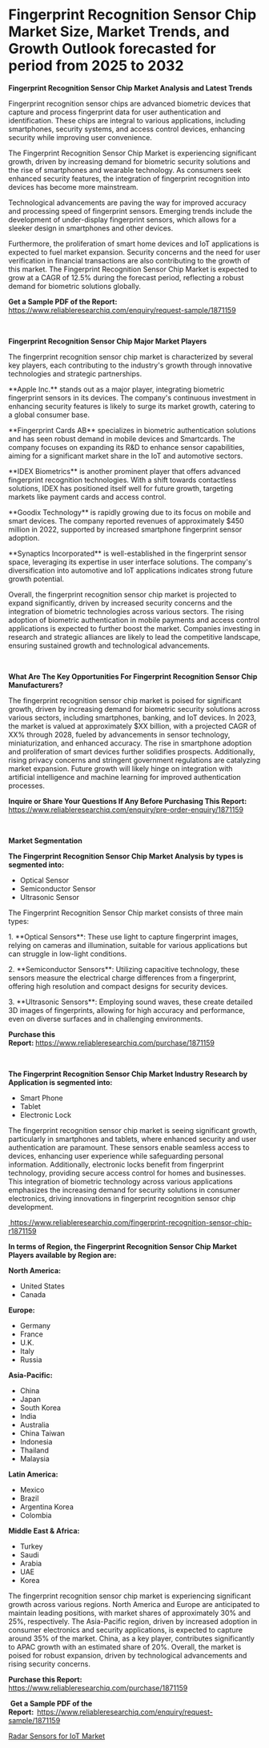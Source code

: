 <p><h1>Fingerprint Recognition Sensor Chip Market Size, Market Trends, and Growth Outlook forecasted for period from 2025 to 2032</h1></p><p><strong>Fingerprint Recognition Sensor Chip Market Analysis and Latest Trends</strong></p>
<p><p>Fingerprint recognition sensor chips are advanced biometric devices that capture and process fingerprint data for user authentication and identification. These chips are integral to various applications, including smartphones, security systems, and access control devices, enhancing security while improving user convenience. </p><p>The Fingerprint Recognition Sensor Chip Market is experiencing significant growth, driven by increasing demand for biometric security solutions and the rise of smartphones and wearable technology. As consumers seek enhanced security features, the integration of fingerprint recognition into devices has become more mainstream. </p><p>Technological advancements are paving the way for improved accuracy and processing speed of fingerprint sensors. Emerging trends include the development of under-display fingerprint sensors, which allows for a sleeker design in smartphones and other devices. </p><p>Furthermore, the proliferation of smart home devices and IoT applications is expected to fuel market expansion. Security concerns and the need for user verification in financial transactions are also contributing to the growth of this market. The Fingerprint Recognition Sensor Chip Market is expected to grow at a CAGR of 12.5% during the forecast period, reflecting a robust demand for biometric solutions globally.</p></p>
<p><strong>Get a Sample PDF of the Report:&nbsp;</strong> <a href="https://www.reliableresearchiq.com/enquiry/request-sample/1871159?utm_campaign=2299&utm_medium=2&utm_source=Github&utm_content=ia&utm_term=07042025&utm_id=fingerprint-recognition-sensor-chip">https://www.reliableresearchiq.com/enquiry/request-sample/1871159</a></p>
<p>&nbsp;</p>
<p><strong>Fingerprint Recognition Sensor Chip Major Market Players</strong></p>
<p><p>The fingerprint recognition sensor chip market is characterized by several key players, each contributing to the industry's growth through innovative technologies and strategic partnerships. </p><p>**Apple Inc.** stands out as a major player, integrating biometric fingerprint sensors in its devices. The company's continuous investment in enhancing security features is likely to surge its market growth, catering to a global consumer base.</p><p>**Fingerprint Cards AB** specializes in biometric authentication solutions and has seen robust demand in mobile devices and Smartcards. The company focuses on expanding its R&D to enhance sensor capabilities, aiming for a significant market share in the IoT and automotive sectors.</p><p>**IDEX Biometrics** is another prominent player that offers advanced fingerprint recognition technologies. With a shift towards contactless solutions, IDEX has positioned itself well for future growth, targeting markets like payment cards and access control.</p><p>**Goodix Technology** is rapidly growing due to its focus on mobile and smart devices. The company reported revenues of approximately $450 million in 2022, supported by increased smartphone fingerprint sensor adoption.</p><p>**Synaptics Incorporated** is well-established in the fingerprint sensor space, leveraging its expertise in user interface solutions. The company's diversification into automotive and IoT applications indicates strong future growth potential.</p><p>Overall, the fingerprint recognition sensor chip market is projected to expand significantly, driven by increased security concerns and the integration of biometric technologies across various sectors. The rising adoption of biometric authentication in mobile payments and access control applications is expected to further boost the market. Companies investing in research and strategic alliances are likely to lead the competitive landscape, ensuring sustained growth and technological advancements.</p></p>
<p>&nbsp;</p>
<p><strong>What Are The Key Opportunities For Fingerprint Recognition Sensor Chip Manufacturers?</strong></p>
<p><p>The fingerprint recognition sensor chip market is poised for significant growth, driven by increasing demand for biometric security solutions across various sectors, including smartphones, banking, and IoT devices. In 2023, the market is valued at approximately $XX billion, with a projected CAGR of XX% through 2028, fueled by advancements in sensor technology, miniaturization, and enhanced accuracy. The rise in smartphone adoption and proliferation of smart devices further solidifies prospects. Additionally, rising privacy concerns and stringent government regulations are catalyzing market expansion. Future growth will likely hinge on integration with artificial intelligence and machine learning for improved authentication processes.</p></p>
<p><strong>Inquire or Share Your Questions If Any Before Purchasing This Report:</strong> <a href="https://www.reliableresearchiq.com/enquiry/pre-order-enquiry/1871159?utm_campaign=2299&utm_medium=2&utm_source=Github&utm_content=ia&utm_term=07042025&utm_id=fingerprint-recognition-sensor-chip">https://www.reliableresearchiq.com/enquiry/pre-order-enquiry/1871159</a></p>
<p>&nbsp;</p>
<p><strong>Market Segmentation</strong></p>
<p><strong>The Fingerprint Recognition Sensor Chip Market Analysis by types is segmented into:</strong></p>
<p><ul><li>Optical Sensor</li><li>Semiconductor Sensor</li><li>Ultrasonic Sensor</li></ul></p>
<p><p>The Fingerprint Recognition Sensor Chip market consists of three main types: </p><p>1. **Optical Sensors**: These use light to capture fingerprint images, relying on cameras and illumination, suitable for various applications but can struggle in low-light conditions. </p><p>2. **Semiconductor Sensors**: Utilizing capacitive technology, these sensors measure the electrical charge differences from a fingerprint, offering high resolution and compact designs for security devices. </p><p>3. **Ultrasonic Sensors**: Employing sound waves, these create detailed 3D images of fingerprints, allowing for high accuracy and performance, even on diverse surfaces and in challenging environments. </p></p>
<p><strong>Purchase this Report:&nbsp;</strong><a href="https://www.reliableresearchiq.com/purchase/1871159?utm_campaign=2299&utm_medium=2&utm_source=Github&utm_content=ia&utm_term=07042025&utm_id=fingerprint-recognition-sensor-chip">https://www.reliableresearchiq.com/purchase/1871159</a></p>
<p>&nbsp;</p>
<p><strong>The Fingerprint Recognition Sensor Chip Market Industry Research by Application is segmented into:</strong></p>
<p><ul><li>Smart Phone</li><li>Tablet</li><li>Electronic Lock</li></ul></p>
<p><p>The fingerprint recognition sensor chip market is seeing significant growth, particularly in smartphones and tablets, where enhanced security and user authentication are paramount. These sensors enable seamless access to devices, enhancing user experience while safeguarding personal information. Additionally, electronic locks benefit from fingerprint technology, providing secure access control for homes and businesses. This integration of biometric technology across various applications emphasizes the increasing demand for security solutions in consumer electronics, driving innovations in fingerprint recognition sensor chip development.</p></p>
<p><a href="https://www.reliableresearchiq.com/fingerprint-recognition-sensor-chip-r1871159?utm_campaign=2299&utm_medium=2&utm_source=Github&utm_content=ia&utm_term=07042025&utm_id=fingerprint-recognition-sensor-chip">&nbsp;https://www.reliableresearchiq.com/fingerprint-recognition-sensor-chip-r1871159</a></p>
<p><strong>In terms of Region, the Fingerprint Recognition Sensor Chip Market Players available by Region are:</strong></p>
<p>
    <p> <strong> North America: </strong>
        <ul>
            <li>United States</li>
            <li>Canada</li>
        </ul>
        </p> 
    <p> <strong> Europe: </strong>
        <ul>
            <li>Germany</li>
            <li>France</li>
            <li>U.K.</li>
            <li>Italy</li>
            <li>Russia</li>
        </ul>
        </p> 
    <p> <strong> Asia-Pacific: </strong>
        <ul>
            <li>China</li>
            <li>Japan</li>
            <li>South Korea</li>
            <li>India</li>
            <li>Australia</li>
            <li>China Taiwan</li>
            <li>Indonesia</li>
            <li>Thailand</li>
            <li>Malaysia</li>
        </ul>
        </p> 
    <p> <strong> Latin America: </strong>
        <ul>
            <li>Mexico</li>
            <li>Brazil</li>
            <li>Argentina Korea</li>
            <li>Colombia</li>
        </ul>
        </p> 
    <p> <strong> Middle East & Africa: </strong>
        <ul>
            <li>Turkey</li>
            <li>Saudi</li>
            <li>Arabia</li>
            <li>UAE</li>
            <li>Korea</li>
        </ul>
    </p>
    </p>
<p><p>The fingerprint recognition sensor chip market is experiencing significant growth across various regions. North America and Europe are anticipated to maintain leading positions, with market shares of approximately 30% and 25%, respectively. The Asia-Pacific region, driven by increased adoption in consumer electronics and security applications, is expected to capture around 35% of the market. China, as a key player, contributes significantly to APAC growth with an estimated share of 20%. Overall, the market is poised for robust expansion, driven by technological advancements and rising security concerns.</p></p>
<p><strong>Purchase this Report: </strong><a href="https://www.reliableresearchiq.com/purchase/1871159?utm_campaign=2299&utm_medium=2&utm_source=Github&utm_content=ia&utm_term=07042025&utm_id=fingerprint-recognition-sensor-chip">https://www.reliableresearchiq.com/purchase/1871159</a></p>
<p>&nbsp;<strong>Get a Sample PDF of the Report:&nbsp;&nbsp;</strong><a href="https://www.reliableresearchiq.com/enquiry/request-sample/1871159?utm_campaign=2299&utm_medium=2&utm_source=Github&utm_content=ia&utm_term=07042025&utm_id=fingerprint-recognition-sensor-chip">https://www.reliableresearchiq.com/enquiry/request-sample/1871159</a></p>
<p><strong></strong></p>
<p><p><a href="https://github.com/dmitriyvo6rog/Market-Research-Report-List-1/blob/main/radar-sensors-for-iot-market.md?utm_campaign=2299&utm_medium=2&utm_source=Github&utm_content=ia&utm_term=07042025&utm_id=fingerprint-recognition-sensor-chip">Radar Sensors for IoT Market</a></p></p>